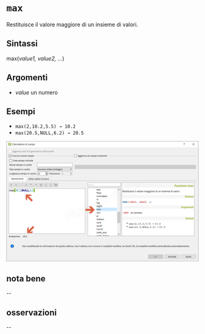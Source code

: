 # `max`

Restituisce il valore maggiore di un insieme di valori.

## Sintassi

max(_value1, value2, …_)

## Argomenti

* _value_ un numero

## Esempi

* `max(2,10.2,5.5) → 10.2`
* `max(20.5,NULL,6.2) → 20.5`

![](/img/matematica/max/max1.png)

## nota bene

--

## osservazioni

--